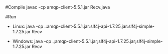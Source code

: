 #Compile
javac -cp amqp-client-5.5.1.jar Recv.java

#Run
* Linux:
java -cp .:amqp-client-5.5.1.jar:slf4j-api-1.7.25.jar:slf4j-simple-1.7.25.jar Recv

* Windows:
java -cp .;amqp-client-5.5.1.jar;slf4j-api-1.7.25.jar;slf4j-simple-1.7.25.jar Recv

